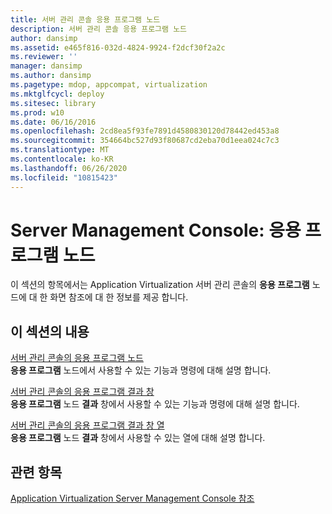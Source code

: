 ```yaml
---
title: 서버 관리 콘솔 응용 프로그램 노드
description: 서버 관리 콘솔 응용 프로그램 노드
author: dansimp
ms.assetid: e465f816-032d-4824-9924-f2dcf30f2a2c
ms.reviewer: ''
manager: dansimp
ms.author: dansimp
ms.pagetype: mdop, appcompat, virtualization
ms.mktglfcycl: deploy
ms.sitesec: library
ms.prod: w10
ms.date: 06/16/2016
ms.openlocfilehash: 2cd8ea5f93fe7891d4580830120d78442ed453a8
ms.sourcegitcommit: 354664bc527d93f80687cd2eba70d1eea024c7c3
ms.translationtype: MT
ms.contentlocale: ko-KR
ms.lasthandoff: 06/26/2020
ms.locfileid: "10815423"
---
```

# Server Management Console: 응용 프로그램 노드


이 섹션의 항목에서는 Application Virtualization 서버 관리 콘솔의 **응용 프로그램** 노드에 대 한 화면 참조에 대 한 정보를 제공 합니다.

## 이 섹션의 내용


<a href="" id="applications-node-in-server-management-console"></a>[서버 관리 콘솔의 응용 프로그램 노드](applications-node-in-server-management-console.md)  
**응용 프로그램** 노드에서 사용할 수 있는 기능과 명령에 대해 설명 합니다.

<a href="" id="applications-results-pane-in-server-management-console"></a>[서버 관리 콘솔의 응용 프로그램 결과 창](applications-results-pane-in-server-management-console.md)  
**응용 프로그램** 노드 **결과** 창에서 사용할 수 있는 기능과 명령에 대해 설명 합니다.

<a href="" id="applications-results-pane-columns-in-server-management-console"></a>[서버 관리 콘솔의 응용 프로그램 결과 창 열](applications-results-pane-columns-in-server-management-console.md)  
**응용 프로그램** 노드 **결과** 창에서 사용할 수 있는 열에 대해 설명 합니다.

## 관련 항목


[Application Virtualization Server Management Console 참조](application-virtualization-server-management-console-reference.md)

 

 





